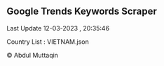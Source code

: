 

## Google Trends Keywords Scraper 
 
Last Update 12-03-2023 , 20:35:46

Country List :
VIETNAM.json



© Abdul Muttaqin 
